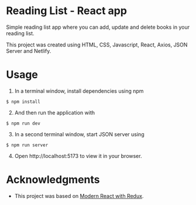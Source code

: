 # Reading List - React app
Simple reading list app where you can add, update and delete books in your reading list.

This project was created using HTML, CSS, Javascript, React, Axios, JSON Server and Netlify.

# Usage

1. In a terminal window, install dependencies using npm
```
$ npm install
```
2. And then run the application with 
```
$ npm run dev
```
3. In a second terminal window, start JSON server using
```
$ npm run server
```
4. Open http://localhost:5173 to view it in your browser.



# Acknowledgments
-	This project was based on [Modern React with Redux](https://www.udemy.com/course/react-redux/).

